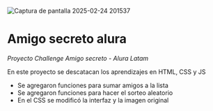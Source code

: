 ![Captura de pantalla 2025-02-24 201537](https://github.com/user-attachments/assets/c3ae1d64-a73f-4b7d-9748-76d9b5548258)


# Amigo secreto alura
<em> Proyecto Challenge Amigo secreto - Alura Latam </em>

En este proyecto se descatacan los aprendizajes en HTML, CSS y JS

- Se agregaron funciones para sumar amigos a la lista
- Se agregaron funciones para hacer el sorteo aleatorio
- En el CSS se modificó la interfaz y la imagen original

